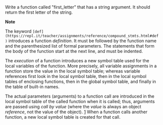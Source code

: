 Write a function called "first_letter" that has a string argument.  It should return the first letter of the string.

**Note**

The keyword `[def](https://repl.it/teacher/assignments/reference/compound_stmts.html#def)` introduces a function _definition_. It must be followed by the function name and the parenthesized list of formal parameters. The statements that form the body of the function start at the next line, and must be indented. 

The _execution_ of a function introduces a new symbol table used for the local variables of the function. More precisely, all variable assignments in a function store the value in the local symbol table; whereas variable references first look in the local symbol table, then in the local symbol tables of enclosing functions, then in the global symbol table, and finally in the table of built-in names. 

The actual parameters (arguments) to a function call are introduced in the local symbol table of the called function when it is called; thus, arguments are passed using _call by value_ (where the _value_ is always an object _reference_, not the value of the object). [1](https://repl.it/teacher/assignments/4954335/edit#id2) When a function calls another function, a new local symbol table is created for that call. 

